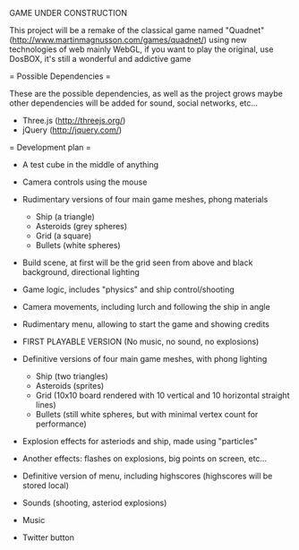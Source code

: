 GAME UNDER CONSTRUCTION

This project will be a remake of the classical game named "Quadnet" (http://www.martinmagnusson.com/games/quadnet/) using new technologies of web mainly WebGL, if you want to play the original, use DosBOX, it's still a wonderful and addictive game

= Possible Dependencies =

These are the possible dependencies, as well as the project grows maybe other dependencies will be added for sound, social networks, etc...

* Three.js (http://threejs.org/) 
* jQuery (http://jquery.com/)

= Development plan =

* A test cube in the middle of anything
* Camera controls using the mouse
* Rudimentary versions of four main game meshes, phong materials
  - Ship (a triangle)
  - Asteroids (grey spheres)
  - Grid (a square)
  - Bullets (white spheres)
* Build scene, at first will be the grid seen from above and black background, directional lighting
* Game logic, includes "physics" and ship control/shooting
* Camera movements, including lurch and following the ship in angle
* Rudimentary menu, allowing to start the game and showing credits

* FIRST PLAYABLE VERSION (No music, no sound, no explosions)

* Definitive versions of four main game meshes, with phong lighting
  - Ship (two triangles)
  - Asteroids (sprites)
  - Grid (10x10 board rendered with 10 vertical and 10 horizontal straight lines)
  - Bullets (still white spheres, but with minimal vertex count for performance)
* Explosion effects for asteriods and ship, made using "particles"
* Another effects: flashes on explosions, big points on screen, etc...
* Definitive version of menu, including highscores (highscores will be stored local)
* Sounds (shooting, asteriod explosions)
* Music
* Twitter button
